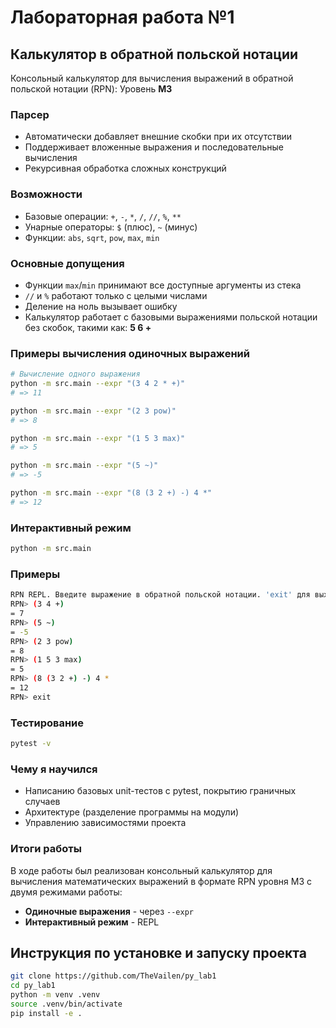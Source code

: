 # Лабораторная работа №1
## Калькулятор в обратной польской нотации

Консольный калькулятор для вычисления выражений в обратной польской нотации (RPN): Уровень **М3**

### Парсер

- Автоматически добавляет внешние скобки при их отсутствии
- Поддерживает вложенные выражения и последовательные вычисления
- Рекурсивная обработка сложных конструкций


### Возможности

- Базовые операции: `+`, `-`, `*`, `/`, `//`, `%`, `**`
- Унарные операторы: `$` (плюс), `~` (минус)
- Функции: `abs`, `sqrt`, `pow`, `max`, `min`


### Основные допущения
- Функции `max`/`min` принимают все доступные аргументы из стека
- `//` и `%` работают только с целыми числами
- Деление на ноль вызывает ошибку
- Калькулятор работает с базовыми выражениями польской нотации без скобок, такими как: **5 6 +**



### Примеры вычисления одиночных выражений

```bash
# Вычисление одного выражения
python -m src.main --expr "(3 4 2 * +)"
# => 11

python -m src.main --expr "(2 3 pow)"
# => 8

python -m src.main --expr "(1 5 3 max)"
# => 5

python -m src.main --expr "(5 ~)"
# => -5

python -m src.main --expr "(8 (3 2 +) -) 4 *"
# => 12
```

### Интерактивный режим
```bash
python -m src.main
```
### Примеры
```bash
RPN REPL. Введите выражение в обратной польской нотации. 'exit' для выхода.
RPN> (3 4 +)
= 7
RPN> (5 ~)
= -5
RPN> (2 3 pow)
= 8
RPN> (1 5 3 max)
= 5
RPN> (8 (3 2 +) -) 4 *
= 12
RPN> exit
```

### Тестирование
```bash
pytest -v
```

### Чему я научился
- Написанию базовых unit-тестов с pytest, покрытию граничных случаев
- Архитектуре (разделение программы на модули)
- Управлению зависимостями проекта


### Итоги работы
В ходе работы был реализован консольный калькулятор для вычисления математических выражений в формате RPN уровня М3 с двумя режимами работы:
- **Одиночные выражения** - через `--expr`
- **Интерактивный режим** - REPL


## Инструкция по установке и запуску проекта
```bash
git clone https://github.com/TheVailen/py_lab1
cd py_lab1
python -m venv .venv
source .venv/bin/activate
pip install -e .
```
